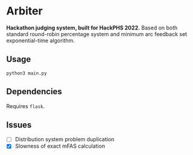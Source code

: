 # Arbiter
**Hackathon judging system, built for HackPHS 2022.** Based on both standard round-robin percentage system and minimum arc feedback set exponential-time algorithm.
## Usage
`python3 main.py`
## Dependencies
Requires `flask`.
## Issues
- [ ] Distribution system problem duplication
- [x] Slowness of exact mFAS calculation